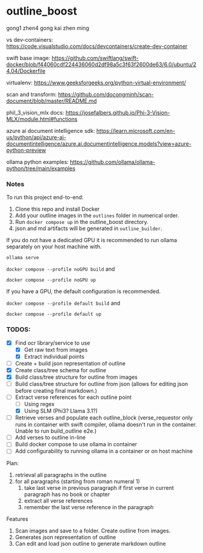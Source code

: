 # outline_boost

gong1 zhen4
gong kai zhen ming

vs dev-containers: https://code.visualstudio.com/docs/devcontainers/create-dev-container

swift base image: https://github.com/swiftlang/swift-docker/blob/f44060cdf224436060d2df98a5c3f63f2600de63/6.0/ubuntu/24.04/Dockerfile

virtualenv: https://www.geeksforgeeks.org/python-virtual-environment/

scan and transform: https://github.com/docongminh/scan-document/blob/master/README.md

phil_3_vision_mlx docs: https://josefalbers.github.io/Phi-3-Vision-MLX/module.html#functions

azure ai document intelligence sdk: https://learn.microsoft.com/en-us/python/api/azure-ai-documentintelligence/azure.ai.documentintelligence.models?view=azure-python-preview

ollama python examples: https://github.com/ollama/ollama-python/tree/main/examples


### Notes
To run this project end-to-end:
1. Clone this repo and install Docker
2. Add your outline images in the `outlines` folder in numerical order.
3. Run `docker compose up` in the outline_boost directory.
4. json and md artifacts will be generated in `outline_builder`.

If you do not have a dedicated GPU it is recommended to run ollama separately on your host machine with. 

`ollama serve`

`docker compose --profile noGPU build` and 

`docker compose --profile noGPU up`

If you have a GPU, the default configuration is recommended.

`docker compose --profile default build` and

`docker compose --profile default up`

### TODOS:
- [X] Find ocr library/service to use
    - [X] Get raw text from images
    - [X] Extract individual points
- [ ] Create + build json representation of outline
- [X] Create class/tree schema for outline
- [X] Build class/tree structure for outline from images
- [ ] Build class/tree structure for outline from json (allows for editing json before creating final markdown.)
- [ ] Extract verse references for each outline point
    - [ ] Using regex
    - [X] Using SLM (Phi3? Llama 3.1?)
- [ ] Retrieve verses and populate each outline_block (verse_requestor only runs in container with swift compiler, ollama doesn't run in the container. Unable to run build_outline e2e.)
- [ ] Add verses to outline in-line
- [ ] Build docker compose to use ollama in container
- [ ] Add configurability to running ollama in a container or on host machine

Plan:
1. retrieval all paragraphs in the outline
2. for all paragraphs (starting from roman numeral 1)
    1. take last verse in previous paragraph if first verse in current paragraph has no book or chapter
    2. extract all verse references
    3. remember the last verse reference in the paragraph


Features
1. Scan images and save to a folder. Create outline from images.
2. Generates json representation of outline
3. Can edit and load json outline to generate markdown outline